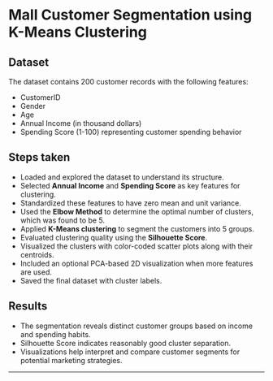 # Mall Customer Segmentation using K-Means Clustering

## Dataset

The dataset contains 200 customer records with the following features:
- CustomerID
- Gender
- Age
- Annual Income (in thousand dollars)
- Spending Score (1-100) representing customer spending behavior

## Steps taken

- Loaded and explored the dataset to understand its structure.
- Selected **Annual Income** and **Spending Score** as key features for clustering.
- Standardized these features to have zero mean and unit variance.
- Used the **Elbow Method** to determine the optimal number of clusters, which was found to be 5.
- Applied **K-Means clustering** to segment the customers into 5 groups.
- Evaluated clustering quality using the **Silhouette Score**.
- Visualized the clusters with color-coded scatter plots along with their centroids.
- Included an optional PCA-based 2D visualization when more features are used.
- Saved the final dataset with cluster labels.

## Results

- The segmentation reveals distinct customer groups based on income and spending habits.
- Silhouette Score indicates reasonably good cluster separation.
- Visualizations help interpret and compare customer segments for potential marketing strategies.

---
